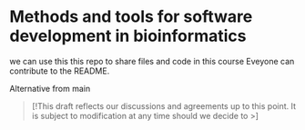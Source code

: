 # Methods and tools for software development in bioinformatics
we can use this this repo to share files and code in this course 
Eveyone can contribute to the README.

Alternative from main

> [!This draft reflects our discussions and agreements up to this point. It is subject to modification at any time should we decide to >]



